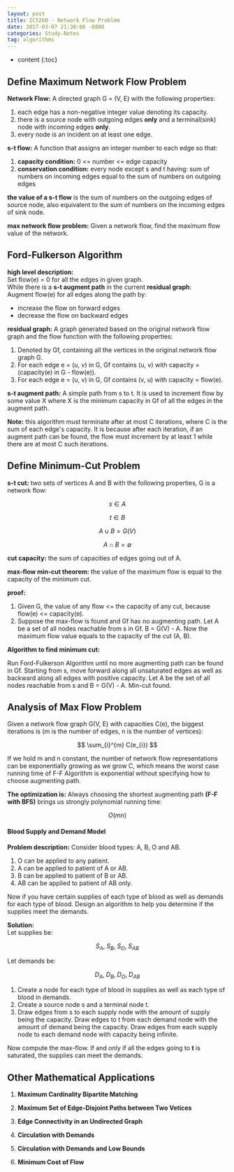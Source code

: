 ```yaml
---
layout: post
title: ICS260 - Network Flow Problem
date: 2017-03-07 21:30:00 -0800
categories: Study-Notes
tag: algorithms
---
```


* content
{:toc}




## Define Maximum Network Flow Problem

__Network Flow:__ A directed graph G = (V, E) with the following properties:  
1. each edge has a non-negative integer value denoting its capacity.
2. there is a source node with outgoing edges __only__ and a terminal(sink) node with incoming edges __only__.
3. every node is an incident on at least one edge.  

__s-t flow:__ A function that assigns an integer number to each edge so that:  
1. __capacity condition:__ 0 <= number <= edge capacity
2. __conservation condition:__ every node except s and t having: sum of numbers on incoming edges equal to the sum of numbers on outgoing edges

__the value of a s-t flow__ is the sum of numbers on the outgoing edges of source node, also equivalent to the sum of numbers on the incoming edges of sink node.

__max network flow problem:__ Given a network flow, find the maximum flow value of the network.  

## Ford-Fulkerson Algorithm

__high level description:__  
Set flow(e) = 0 for all the edges in given graph.  
While there is a __s-t augment path__ in the current __residual graph__:   
Augment flow(e) for all edges along the path by:
+ increase the flow on forward edges
+ decrease the flow on backward edges

__residual graph:__ A graph generated based on the original network flow graph and the flow function with the following properties:
1. Denoted by Gf, containing all the vertices in the original network flow graph G.
2. For each edge e = (u, v) in G, Gf contains (u, v) with capacity = (capacity(e) in G - flow(e)).
3. For each edge e = (u, v) in G, Gf contains (v, u) with capacity = flow(e).

__s-t augment path:__ A simple path from s to t. It is used to increment flow by some value X where X is the minimum capacity in Gf of all the edges in the augment path.

__Note:__ this algorithm must terminate after at most C iterations, where C is the sum of each edge's capacity. It is because after each iteration, if an augment path can be found, the flow must increment by at least 1 while there are at most C such iterations.

## Define Minimum-Cut Problem

__s-t cut:__ two sets of vertices A and B with the following properties, G is a network flow:

$$ s \in A $$

$$ t \in B $$

$$ A \cup B = G(V) $$

$$ A \cap B = \emptyset $$

__cut capacity:__ the sum of capacities of edges going out of A.

__max-flow min-cut theorem:__ the value of the maximum flow is equal to the capacity of the minimum cut.

__proof:__
1. Given G, the value of any flow <= the capacity of any cut, because flow(e) <= capacity(e).
2. Suppose the max-flow is found and Gf has no augmenting path. Let A be a set of all nodes reachable from s in Gf. B = G(V) - A. Now the maximum flow value equals to the capacity of the cut (A, B).

__Algorithm to find minimum cut:__

Run Ford-Fulkerson Algorithm until no more augmenting path can be found in Gf.
Starting from s, move forward along all unsaturated edges as well as backward along all edges with positive capacity. Let A be the set of all nodes reachable from s and B = G(V) - A. Min-cut found.

## Analysis of Max Flow Problem

Given a network flow graph G(V, E) with capacities C(e), the biggest iterations is (m is the number of edges, n is the number of vertices):

$$ \sum_{i}^{m} C(e_{i}) $$

If we hold m and n constant, the number of network flow representations can be exponentially growing as we grow C, which means the worst case running time of F-F Algorithm is exponential without specifying how to choose augmenting path.

__The optimization is:__
Always choosing the shortest augmenting path __(F-F with BFS)__ brings us strongly polynomial running time:

$$ O(mn) $$


#### Blood Supply and Demand Model

__Problem description:__ Consider blood types: A, B, O and AB.
 1. O can be applied to any patient.
 2. A can be applied to patient of A or AB.
 3. B can be applied to patient of B or AB.
 4. AB can be applied to patient of AB only.  

Now if you have certain supplies of each type of blood as well as demands for each type of blood. Design an algorithm to help you determine if the supplies meet the demands.  

__Solution:__  
Let supplies be:  

$$ S_{A},\; S_{B},\; S_{O},\; S_{AB} $$  

Let demands be:  

$$ D_{A},\; D_{B},\; D_{O},\; D_{AB} $$  

1. Create a node for each type of blood in supplies as well as each type of blood in demands.
2. Create a source node s and a terminal node t.
3. Draw edges from s to each supply node with the amount of supply being the capacity. Draw edges to t from each demand node with the amount of demand being the capacity. Draw edges from each supply node to each demand node with capacity being infinite.  

Now compute the max-flow. If and only if all the edges going to __t__ is saturated, the supplies can meet the demands.  


## Other Mathematical Applications

1. __Maximum Cardinality Bipartite Matching__

2. __Maximum Set of Edge-Disjoint Paths between Two Vetices__

3. __Edge Connectivity in an Undirected Graph__

4. __Circulation with Demands__

5. __Circulation with Demands and Low Bounds__

6. __Minimum Cost of Flow__



<!-- #################################### -->
<!-- #################################### -->
<!-- #################################### -->
<!-- #################################### -->
<!-- #################################### -->
<!-- #################################### -->
<!-- #################################### -->
<!-- #################################### -->
<!-- #################################### -->
<!-- #################################### -->
<!-- #################################### -->
<!-- #################################### -->
<!-- #################################### -->
<!-- #################################### -->
<!-- #################################### -->
<!-- #################################### -->
<!-- #################################### -->
<!-- #################################### -->
<!-- #################################### -->
<!-- #################################### -->
<!-- #################################### -->
<!-- #################################### -->
<!-- #################################### -->
<!-- #################################### -->
